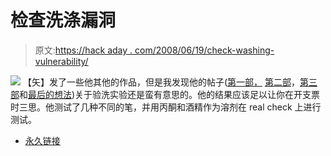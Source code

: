 # 检查洗涤漏洞

> 原文:[https://hack aday . com/2008/06/19/check-washing-vulnerability/](https://hackaday.com/2008/06/19/check-washing-vulnerabilities/)

![](../Images/7ec1ebc7285e72558dd809ce6caf9ca9.png)
【矢】发了一些他其他的作品，但是我发现他的帖子([第一部，](http://planaheist.com/2008/05/check-washing-pt-1/) [第二部](http://planaheist.com/2008/05/check-washing-pt-2-acetone-tests/)，[第三部](http://planaheist.com/2008/05/check-washing-pt-3-alcohol-tests/)和[最后的想法](http://planaheist.com/2008/05/check-washing-final-thoughts/))关于验洗实验还是蛮有意思的。他的结果应该足以让你在开支票时三思。他测试了几种不同的笔，并用丙酮和酒精作为溶剂在 real check 上进行测试。

*   [永久链接](http://planaheist.com/2008/05/check-washing-pt-1/)